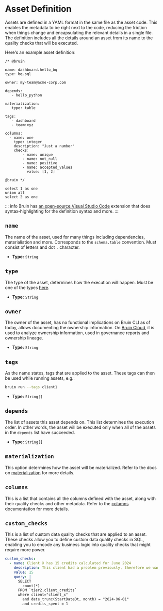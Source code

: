 # Asset Definition
Assets are defined in a YAML format in the same file as the asset code. 
This enables the metadata to be right next to the code, reducing the friction when things change and encapsulating the relevant details in a single file. 
The definition includes all the details around an asset from its name to the quality checks that will be executed.

Here's an example asset definition:
```bruin-sql
/* @bruin

name: dashboard.hello_bq
type: bq.sql

owner: my-team@acme-corp.com

depends:
   - hello_python

materialization:
   type: table

tags:
   - dashboard
   - team:xyz
   
columns:
  - name: one
    type: integer
    description: "Just a number"
    checks:
        - name: unique
        - name: not_null
        - name: positive
        - name: accepted_values
          value: [1, 2]

@bruin */

select 1 as one
union all
select 2 as one
```

::: info
Bruin has [an open-source Visual Studio Code](https://marketplace.visualstudio.com/items?itemName=bruin.bruin) extension that does syntax-highlighting for the definition syntax and more.
:::

## `name`
The name of the asset, used for many things including dependencies, materialiation and more. Corresponds to the `schema.table` convention.
Must consist of letters and dot `.` character.
- **Type:** `String`

## `type`
The type of the asset, determines how the execution will happen. Must be one of the types [here](https://github.com/bruin-data/bruin/blob/main/pkg/executor/defaults.go).
- **Type:** `String` 

## `owner`
The owner of the asset, has no functional implications on Bruin CLI as of today, allows documenting the ownership information. On [Bruin Cloud](https://getbruin.com), it is used to analyze ownership information, used in governance reports and ownership lineage.  
- **Type:** `String` 

## `tags`
As the name states, tags that are applied to the asset. These tags can then be used while running assets, e.g.:
```bash
bruin run --tags client1
```
- **Type:** `String[]` 

## `depends`
The list of assets this asset depends on. This list determines the execution order.
In other words, the asset will be executed only when all of the assets in the `depends` list have succeeded.
- **Type:** `String[]`

## `materialization`
This option determines how the asset will be materialized. Refer to the docs on [materialization](./materialization) for more details.

## `columns`

This is a list that contains all the columns defined with the asset, along with their quality checks and other metadata. Refer to the [columns](./columns.md) documentation for more details.

## `custom_checks`
This is a list of custom data quality checks that are applied to an asset. These checks allow you to define custom data quality checks in SQL, enabling you to encode any business logic into quality checks that might require more power.

```yaml
custom_checks:
  - name: Client X has 15 credits calculated for June 2024
    description: This client had a problem previously, therefore we want to ensure the numbers make sense, see the ticket ACME-1234 for more details. 
    value: 15
    query: |
      SELECT
        count(*)
      FROM `tier2.client_credits`
      where client="client_x" 
        and date_trunc(StartDateDt, month) = "2024-06-01"
        and credits_spent = 1
```